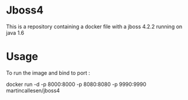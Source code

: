 # Jboss4
This is a repository containing a docker file with a jboss 4.2.2 running on java 1.6 

# Usage

To run the image and bind to port :

docker run -d -p 8000:8000 -p 8080:8080 -p 9990:9990 martincallesen/jboss4
